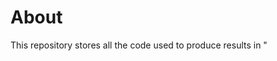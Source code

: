 # About
This repository stores all the code used to produce results in "<title>"

If this research is useful to your research, please cite our paper
```tex
@inproceedings {TODOFILLTHISIN,
  author = {Steven Sheffey and Ferrol Aderholdt},
  title = {mproving Meek With Adversarial Techniques},
  booktitle = {9th {USENIX} Workshop on Free and Open Communications on the Internet ({FOCI} 19)},
  year = {2019},
  address = {Santa Clara, CA},
  url = {https://www.usenix.org/conference/foci19/presentation/TODOFILLTHISIN},
  publisher = {{USENIX} Association},
}
```

# Data Collection
In the `data_collection` directory. This contains docker images and code to generate packet capture data for website navigation with and without tor, and with pluggable transports.

# Feature Extraction
In the `data_generator` directory. This contains code to extract useful features from the generated packet captures.

# Analysis
In the `analysis` directory. This contains code to train the machine learning models used in our research.
